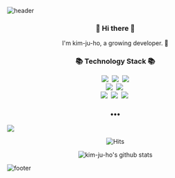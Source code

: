 ![header](https://capsule-render.vercel.app/api?type=waving&color=random&height=300&section=header&text=kim-ju-ho&fontColor=white&fontAlignX=45&fontAlignY=45&fontSize=100)


<h3 align="center"> 👋 Hi there 👋 </h3>
<p align="center">
I'm kim-ju-ho, a growing developer. 🌱 <br>
</p>
<h3 align="center">📚 Technology Stack 📚</h3>
<p align="center">
  <img src="https://img.shields.io/badge/-Java-orange?style=flat&logo=java&logoColor=black"/>&nbsp
  <img src="https://img.shields.io/badge/-JavaScript-yellow?style=flat&logo=JavaScript&logoColor=black"/>&nbsp
  <img src="https://img.shields.io/badge/jQuery-0769AD?style=flat&logo=jQuery&logoColor=black"/>
  <br>
  <img src="https://img.shields.io/badge/-SpringBoot-brightgreen?style=flat&logo=SpringBoot&logoColor=green"/>&nbsp
  <img src="https://img.shields.io/badge/-JPA-brightgreen?style=flat&logo=JPA&logoColor=green"/>&nbsp

  <br>
  <img src="https://img.shields.io/badge/-MySQL-navy?style=flat&logo=MySQL&logoColor=green"/>&nbsp
  <img src="https://img.shields.io/badge/-AWS-black?style=flat&logo=aws&logoColor=green"/>&nbsp
  <img src="https://img.shields.io/badge/-Git-black?style=flat&logo=Git&logoColor=green"/>&nbsp
</p>

<h3 align="center">•••</h3>

<!-- <p align="center">
  <a href=""><img src="https://img.shields.io/badge/Tech%20Blog-262626?style=flat-square&logo=D-Wave Systems&logoColor=white&link=https://newwisdom.tistory.com"/></a>&nbsp
 -->
  <a href=""><img src="https://img.shields.io/badge/Gmail-d14836?style=flat-square&logo=Gmail&logoColor=white&link=mailto:"/></a>
  
</p>

<div align=center>

![Hits](https://hits.seeyoufarm.com/api/count/incr/badge.svg?url=https%3A%2F%2Fgithub.com%2Fduhanmo&count_bg=%2379C83D&title_bg=%23555555&icon=&icon_color=%23E7E7E7&title=hits&edge_flat=false)
  
![kim-ju-ho's github stats](https://github-readme-stats.vercel.app/api?username=kim-ju-ho&show_icons=true&theme=merko)

</div>

![footer](https://capsule-render.vercel.app/api?type=slice&color=EFDC05&height=100&section=footer)

